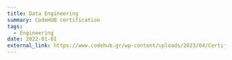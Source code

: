 ```yaml
---
title: Data Engineering
summary: CodeHUB certification
tags:
  - Engineering
date: 2022-01-01
external_link: https://www.codehub.gr/wp-content/uploads/2023/04/Certificate-of-Completion-23C014516-Future-Ready-Reskilling-Academy-4-Business-Intelligence-Engineers-Athanasios-Maris.pdf
---
```

